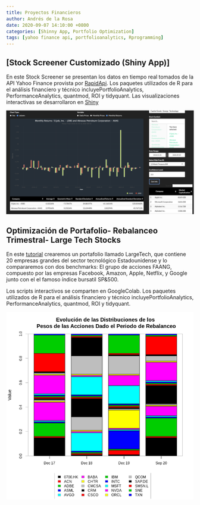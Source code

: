 ```yaml
---
title: Proyectos Financieros
author: Andrés de la Rosa
date: 2020-09-07 14:10:00 +0800
categories: [Shinny App, Portfolio Optimization]
tags: [yahoo finance api, portfolioanalytics, Rprogramming]
---
```



## [Stock Screener Customizado (Shiny App)]
En este Stock Screener se presentan los  datos en tiempo real tomados de la API Yahoo Finance provista por [RapidApi](https://rapidapi.com/apidojo/api/yahoo-finance1). Los paquetes utilizados de R para el análisis financiero y técnico incluyePortfolioAnalytics, PerformanceAnalytics, quantmod, ROI y tidyquant. Las visualizaciones interactivas se desarrollaron en [Shiny](https://shiny.rstudio.com/)


<img src="/assets/img/proyectos_financieros/ProyectosFinancieros2.png"/>


## Optimización de Portafolio- Rebalanceo Trimestral- Large Tech Stocks
En este [tutorial](https://colab.research.google.com/drive/1YpOxkUqQVz27eg7XOQH4VzbbJ61kKRGj?usp=sharing) crearemos un portafolio llamado LargeTech, que contiene 20 empresas grandes del sector tecnológico Estadounidense y lo compararemos con dos benchmarks: El grupo de acciones FAANG, compuesto por las empresas Facebook, Amazon, Apple, Netflix, y  Google junto con el  el famoso índice bursatil SP&500.  

Los scripts interactivos se comparten en GoogleColab. Los paquetes utilizados de R para el análisis financiero y técnico incluyePortfolioAnalytics, PerformanceAnalytics, quantmod, ROI y tidyquant.


<img src="/assets/img/proyectos_financieros/pesos.png"/>

